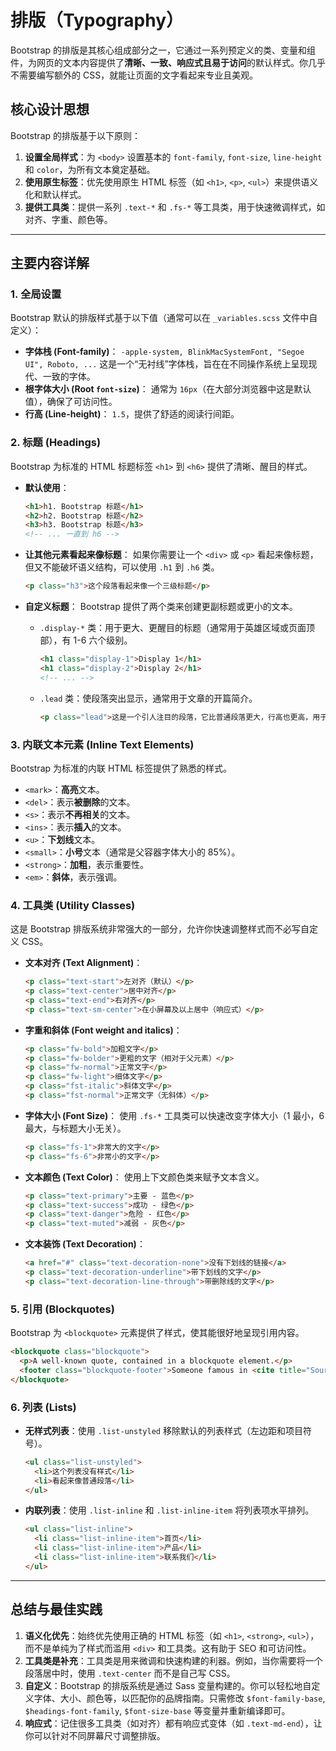 # 排版（Typography）

Bootstrap 的排版是其核心组成部分之一，它通过一系列预定义的类、变量和组件，为网页的文本内容提供了**清晰、一致、响应式且易于访问**的默认样式。你几乎不需要编写额外的 CSS，就能让页面的文字看起来专业且美观。

## 核心设计思想

Bootstrap 的排版基于以下原则：
1.  **设置全局样式**：为 `<body>` 设置基本的 `font-family`, `font-size`, `line-height` 和 `color`，为所有文本奠定基础。
2.  **使用原生标签**：优先使用原生 HTML 标签（如 `<h1>`, `<p>`, `<ul>`）来提供语义化和默认样式。
3.  **提供工具类**：提供一系列 `.text-*` 和 `.fs-*` 等工具类，用于快速微调样式，如对齐、字重、颜色等。

---

## 主要内容详解

### 1. 全局设置
Bootstrap 默认的排版样式基于以下值（通常可以在 `_variables.scss` 文件中自定义）：
*   **字体栈 (Font-family)**： `-apple-system, BlinkMacSystemFont, "Segoe UI", Roboto, ...` 这是一个“无衬线”字体栈，旨在在不同操作系统上呈现现代、一致的字体。
*   **根字体大小 (Root `font-size`)**： 通常为 `16px`（在大部分浏览器中这是默认值），确保了可访问性。
*   **行高 (Line-height)**： `1.5`，提供了舒适的阅读行间距。

### 2. 标题 (Headings)
Bootstrap 为标准的 HTML 标题标签 `<h1>` 到 `<h6>` 提供了清晰、醒目的样式。

*   **默认使用**：
    ```html
    <h1>h1. Bootstrap 标题</h1>
    <h2>h2. Bootstrap 标题</h2>
    <h3>h3. Bootstrap 标题</h3>
    <!-- ... 一直到 h6 -->
    ```

*   **让其他元素看起来像标题**：
    如果你需要让一个 `<div>` 或 `<p>` 看起来像标题，但又不能破坏语义结构，可以使用 `.h1` 到 `.h6` 类。
    ```html
    <p class="h3">这个段落看起来像一个三级标题</p>
    ```

*   **自定义标题**：
    Bootstrap 提供了两个类来创建更副标题或更小的文本。
    *   `.display-*` 类：用于更大、更醒目的标题（通常用于英雄区域或页面顶部），有 1-6 六个级别。
        ```html
        <h1 class="display-1">Display 1</h1>
        <h1 class="display-2">Display 2</h1>
        <!-- ... -->
        ```
    *   `.lead` 类：使段落突出显示，通常用于文章的开篇简介。
        ```html
        <p class="lead">这是一个引人注目的段落，它比普通段落更大，行高也更高，用于吸引读者注意。</p>
        ```

### 3. 内联文本元素 (Inline Text Elements)
Bootstrap 为标准的内联 HTML 标签提供了熟悉的样式。
*   `<mark>`：**高亮**文本。
*   `<del>`：表示**被删除**的文本。
*   `<s>`：表示**不再相关**的文本。
*   `<ins>`：表示**插入**的文本。
*   `<u>`：**下划线**文本。
*   `<small>`：**小号**文本（通常是父容器字体大小的 85%）。
*   `<strong>`：**加粗**，表示重要性。
*   `<em>`：**斜体**，表示强调。

### 4. 工具类 (Utility Classes)
这是 Bootstrap 排版系统非常强大的一部分，允许你快速调整样式而不必写自定义 CSS。

*   **文本对齐 (Text Alignment)**：
    ```html
    <p class="text-start">左对齐（默认）</p>
    <p class="text-center">居中对齐</p>
    <p class="text-end">右对齐</p>
    <p class="text-sm-center">在小屏幕及以上居中（响应式）</p>
    ```

*   **字重和斜体 (Font weight and italics)**：
    ```html
    <p class="fw-bold">加粗文字</p>
    <p class="fw-bolder">更粗的文字（相对于父元素）</p>
    <p class="fw-normal">正常文字</p>
    <p class="fw-light">细体文字</p>
    <p class="fst-italic">斜体文字</p>
    <p class="fst-normal">正常文字（无斜体）</p>
    ```

*   **字体大小 (Font Size)**：
    使用 `.fs-*` 工具类可以快速改变字体大小（1 最小，6 最大，与标题大小无关）。
    ```html
    <p class="fs-1">非常大的文字</p>
    <p class="fs-6">非常小的文字</p>
    ```

*   **文本颜色 (Text Color)**：
    使用上下文颜色类来赋予文本含义。
    ```html
    <p class="text-primary">主要 - 蓝色</p>
    <p class="text-success">成功 - 绿色</p>
    <p class="text-danger">危险 - 红色</p>
    <p class="text-muted">减弱 - 灰色</p>
    ```

*   **文本装饰 (Text Decoration)**：
    ```html
    <a href="#" class="text-decoration-none">没有下划线的链接</a>
    <p class="text-decoration-underline">带下划线的文字</p>
    <p class="text-decoration-line-through">带删除线的文字</p>
    ```

### 5. 引用 (Blockquotes)
Bootstrap 为 `<blockquote>` 元素提供了样式，使其能很好地呈现引用内容。
```html
<blockquote class="blockquote">
  <p>A well-known quote, contained in a blockquote element.</p>
  <footer class="blockquote-footer">Someone famous in <cite title="Source Title">Source Title</cite></footer>
</blockquote>
```

### 6. 列表 (Lists)
*   **无样式列表**：使用 `.list-unstyled` 移除默认的列表样式（左边距和项目符号）。
    ```html
    <ul class="list-unstyled">
      <li>这个列表没有样式</li>
      <li>看起来像普通段落</li>
    </ul>
    ```
*   **内联列表**：使用 `.list-inline` 和 `.list-inline-item` 将列表项水平排列。
    ```html
    <ul class="list-inline">
      <li class="list-inline-item">首页</li>
      <li class="list-inline-item">产品</li>
      <li class="list-inline-item">联系我们</li>
    </ul>
    ```

---

## 总结与最佳实践

1.  **语义化优先**：始终优先使用正确的 HTML 标签（如 `<h1>`, `<strong>`, `<ul>`），而不是单纯为了样式而滥用 `<div>` 和工具类。这有助于 SEO 和可访问性。
2.  **工具类是补充**：工具类是用来微调和快速构建的利器。例如，当你需要将一个段落居中时，使用 `.text-center` 而不是自己写 CSS。
3.  **自定义**：Bootstrap 的排版系统是通过 Sass 变量构建的。你可以轻松地自定义字体、大小、颜色等，以匹配你的品牌指南。只需修改 `$font-family-base`, `$headings-font-family`, `$font-size-base` 等变量并重新编译即可。
4.  **响应式**：记住很多工具类（如对齐）都有响应式变体（如 `.text-md-end`），让你可以针对不同屏幕尺寸调整排版。